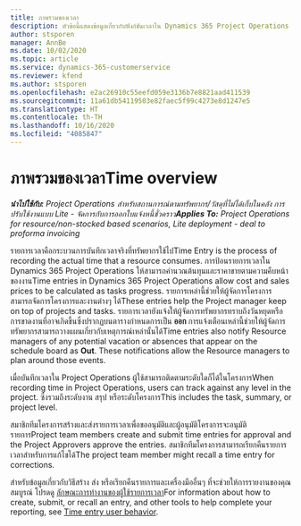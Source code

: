 ```yaml
---
title: ภาพรวมของเวลา
description: หัวข้อนี้แสดงข้อมูลเกี่ยวกับฟังก์ชันเวลาใน Dynamics 365 Project Operations
author: stsporen
manager: AnnBe
ms.date: 10/02/2020
ms.topic: article
ms.service: dynamics-365-customerservice
ms.reviewer: kfend
ms.author: stsporen
ms.openlocfilehash: e2ac26910c55eefd059e3136b7e8821aad411539
ms.sourcegitcommit: 11a61db54119503e82faec5f99c4273e8d1247e5
ms.translationtype: HT
ms.contentlocale: th-TH
ms.lasthandoff: 10/16/2020
ms.locfileid: "4085847"
---
```

# <a name="time-overview"></a><span data-ttu-id="9339b-103">ภาพรวมของเวลา</span><span class="sxs-lookup"><span data-stu-id="9339b-103">Time overview</span></span>

<span data-ttu-id="9339b-104">_**นำไปใช้กับ:** Project Operations สำหรับสถานการณ์ตามทรัพยากร/วัสดุที่ไม่ได้เก็บในคลัง การปรับใช้งานแบบ Lite - จัดการกับการออกใบแจ้งหนี้ชั่วคราว_</span><span class="sxs-lookup"><span data-stu-id="9339b-104">_**Applies To:** Project Operations for resource/non-stocked based scenarios, Lite deployment - deal to proforma invoicing_</span></span>

<span data-ttu-id="9339b-105">รายการเวลาคือกระบวนการบันทึกเวลาจริงที่ทรัพยากรใช้ไป</span><span class="sxs-lookup"><span data-stu-id="9339b-105">Time Entry is the process of recording the actual time that a resource consumes.</span></span> <span data-ttu-id="9339b-106">การป้อนรายการเวลาใน Dynamics 365 Project Operations ให้สามารถคำนวณต้นทุนและราคาขายตามความคืบหน้าของงาน</span><span class="sxs-lookup"><span data-stu-id="9339b-106">Time entries in Dynamics 365 Project Operations allow cost and sales prices to be calculated as tasks progress.</span></span> <span data-ttu-id="9339b-107">รายการเหล่านี้ช่วยให้ผู้จัดการโครงการสามารถจัดการโครงการและงานต่างๆ ได้</span><span class="sxs-lookup"><span data-stu-id="9339b-107">These entries help the Project manager keep on top of projects and tasks.</span></span> <span data-ttu-id="9339b-108">รายการเวลายังแจ้งให้ผู้จัดการทรัพยากรทราบถึงวันหยุดหรือการขาดงานที่อาจเกิดขึ้นซึ่งปรากฏบนตารางกำหนดการเป็น **ออก** การแจ้งเตือนเหล่านี้ช่วยให้ผู้จัดการทรัพยากรสามารถวางแผนเกี่ยวกับเหตุการณ์เหล่านั้นได้</span><span class="sxs-lookup"><span data-stu-id="9339b-108">Time entries also notify Resource managers of any potential vacation or absences that appear on the schedule board as **Out**. These notifications allow the Resource managers to plan around those events.</span></span>

<span data-ttu-id="9339b-109">เมื่อบันทึกเวลาใน Project Operations ผู้ใช้สามารถติดตามระดับใดก็ได้ในโครงการ</span><span class="sxs-lookup"><span data-stu-id="9339b-109">When recording time in Project Operations, users can track against any level in the project.</span></span> <span data-ttu-id="9339b-110">ซึ่งรวมถึงระดับงาน สรุป หรือระดับโครงการ</span><span class="sxs-lookup"><span data-stu-id="9339b-110">This includes the task, summary, or project level.</span></span>

<span data-ttu-id="9339b-111">สมาชิกทีมโครงการสร้างและส่งรายการเวลาเพื่อขออนุมัติและผู้อนุมัติโครงการจะอนุมัติรายการ</span><span class="sxs-lookup"><span data-stu-id="9339b-111">Project team members create and submit time entries for approval and the Project Approvers approve the entries.</span></span> <span data-ttu-id="9339b-112">สมาชิกทีมโครงการสามารถเรียกคืนรายการเวลาสำหรับการแก้ไขได้</span><span class="sxs-lookup"><span data-stu-id="9339b-112">The project team member might recall a time entry for corrections.</span></span>

<span data-ttu-id="9339b-113">สำหรับข้อมูลเกี่ยวกับวิธีสร้าง ส่ง หรือเรียกคืนรายการและเครื่องมืออื่นๆ ที่จะช่วยให้การรายงานของคุณสมบูรณ์ โปรดดู [ลักษณะการทำงานของผู้ใช้รายการเวลา](ui-behavior-time.md)</span><span class="sxs-lookup"><span data-stu-id="9339b-113">For information about how to create, submit, or recall an entry, and other tools to help complete your reporting, see [Time entry user behavior](ui-behavior-time.md).</span></span>

